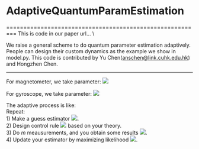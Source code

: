 # AdaptiveQuantumParamEstimation
=========================================================
This is code in our paper url... \\ 

We raise a general scheme to do quantum parameter estimation adaptively. People can design their custom dynamics as the example we show in model.py. This code is contributed by Yu Chen(anschen@link.cuhk.edu.hk) and Hongzhen Chen.

------------------------------------------------
For magnetometer, we take parameter:
<img src = "http://latex.codecogs.com/gif.latex? \theta=\frac{\pi}{4}, B=0.1, \gamma=0.05, t=5, samples=1000, m=10, N=10"/>

For gyroscope, we take parameter:
<img src = "http://latex.codecogs.com/gif.latex? \Omega = 0.3, B=0.1, t=5, \gamma=0.05, samples=1000, m=10, N=10"/>

The adaptive process is like:  
Repeat:  
    1) Make a guess estimator <img src = "http://latex.codecogs.com/gif.latex?\hat{\theta}(n)" />.  
    2) Design control rule <img src = "http://latex.codecogs.com/gif.latex?\mathcal{C}(\hat{\theta})" /> based on your theory.  
    3) Do $m$ meausurements, and you obtain some results <img src = "http://latex.codecogs.com/gif.latex?\{x_i\}" />.  
    4) Update your estimator by maximizing likelihood <img src = "http://latex.codecogs.com/gif.latex?\hat{\theta}(n+1)=\arg\max_{\theta}L(\theta;\{x_i\})" />.
